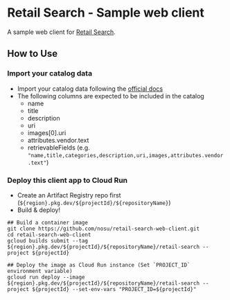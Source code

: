 # Retail Search - Sample web client

A sample web client for [Retail Search](https://cloud.google.com/solutions/retail-product-discovery).

## How to Use

### Import your catalog data

- Import your catalog data following the [official docs](https://cloud.google.com/retail/docs/upload-catalog)
- The following columns are expected to be included in the catalog
  - name
  - title
  - description
  - uri
  - images[0].uri
  - attributes.vendor.text
  - retrievableFields (e.g. `"name,title,categories,description,uri,images,attributes.vendor.text"`)

### Deploy this client app to Cloud Run

- Create an Artifact Registry repo first (`${region}.pkg.dev/${projectId}/${repositoryName}`)
- Build & deploy!

```
## Build a container image
git clone https://github.com/nosu/retail-search-web-client.git
cd retail-search-web-client
gcloud builds submit --tag ${region}.pkg.dev/${projectId}/${repositoryName}/retail-search --project ${projectId}

## Deploy the image as Cloud Run instance (Set `PROJECT_ID` environment variable)
gcloud run deploy --image ${region}.pkg.dev/${projectId}/${repositoryName}/retail-search --project ${projectId} --set-env-vars "PROJECT_ID=${projectId}"
```
